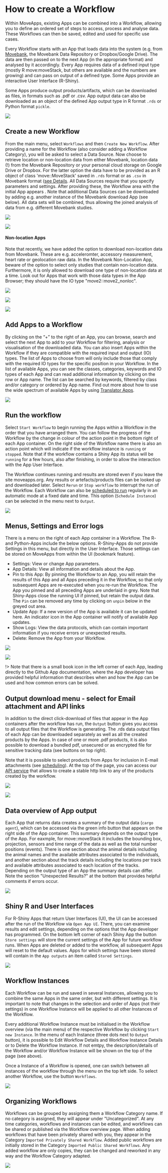 # How to create a Workflow

Within MoveApps, existing Apps can be combined into a Workflow, allowing you to define an ordered set of steps to access, process and analyse data. These Workflows can then be saved, edited and used for specific use cases. 

Every Workflow starts with an App that loads data into the system (e.g. from [Movebank](www.movebank.org), the Movebank Data Repository or Dropbox/Google Drive). The data are then passed on to the next App (in the appropriate format) and analysed by it accordingly. Every App requires data of a defined input type (mostly R move:moveStack, but others are available and the numbers are growing) and can pass on output of a defined type. Some Apps provide an interactive User Interface (R-Shiny). 

Some Apps produce output products/artifacts, which can be downloaded as files, in formats such as .pdf or .csv. App output data can also be downloaded as an object of the defined App output type in R format `.rds` or Python format `pickle`.

![](../files/WF_example_MigMapper_2023.png)

## Create a new Workflow
From the main menu, select `Workflows` and then `Create New Workflow`. After providing a name for the Workflow (also consider adding a Workflow Category), you will be asked to select a Data Source. Now choose to retrieve location or non-location data from either Movebank, location data (!) from the Movebank Repository or your personal cloud storage on Google Drive or Dropbox. For the latter option the data have to be provided as an R object of class 'move::MoveStack' saved in `.rds` format or as `.csv` in Movebank format ([see Details](https://github.com/movestore/cloud-provider-download/blob/master/README.md). All Data Sources require that you specify parameters and settings. After providing these, the Workflow area with the initial App appears . Note that additional Data Sources can be downloaded by adding e.g. another instance of the Movebank download App (see below). All data sets will be combined, thus allowing the joined analysis of data from e.g. different Movebank studies.

![](../files/DataSource_view_Mar2023.png)

![](../files/Workflow_movebank.png)

#### Non-location Apps
Note that recently, we have added the option to download non-location data from Movebank. These are e.g. acceleromter, accessory measurement, heart rate or geolocation raw data. In the Movebank Non-Location App, beware of the option to select only studies that contain non-location data. Furthermore, it is only allowed to download one type of non-location data at a time.  Look out for Apps that work with those data types in the App Browser; they should have the IO type "move2::move2_nonloc".

![](../files/NonLoc_App_view.png)

![](../files/NonLoc_Download_selectStudy.png)

![](../files/NonLoc_Download_selectSensor.png)


## Add Apps to a Workflow
By clicking on the “+” to the right of an App, you can browse, search and select the next App to add to your Workflow for filtering, analysis or visualisation of the downloaded data. You can also insert Apps within the Workflow if they are compatible with the required input and output (IO) types. The list of Apps to choose from will only include those that comply with the required IO types for the specific position in your Workflow. In the list of available Apps, you can see the classes, categories, keywords and IO types of each App and can read additional information by clicking on the row or App name. The list can be searched by keywords, filtered by class and/or category or ordered by App name. Find out more about how to use the wide spectrum of available Apps by using [Translator Apps](translator.md).

![](../files/Workflow_addApp_2023.png)

## Run the workflow
Select `Start Workflow` to begin running the Apps within a Workflow in the order that you have arranged them. You can follow the progress of the Workflow by the change in colour of the action point in the bottom right of each App container. On the right side of the Workflow name there is also an action point which will indicate if the workflow instance is `running` or `stopped`. Note that if the workflow contains a Shiny App its status will be `running` for a few hours, also after finishing, in order to allow the interaction with the App User Interface.

The Workflow continues running and results are stored even if you leave the site moveapps.org. Any results or artefacts/products files can be looked up and downloaded later. Select `Rerun` or `Stop workflow` to interrupt the run of the Workflow. Each Workflow can also be [scheduled to run](scheduled_runs.md) regularly in an automatic mode at a fixed date and time. This option (`Schedule Instance`) can be selected in the menu next to `Output`.

![](../files/Workflow_menu_2023.png)

## Menus, Settings and Error logs
There is a menu on the right of each App container in a Workflow. The R- and Python-Apps include the below options. R-Shiny-Apps do not provide Settings in this  menu, but directly in the User Interface. Those settings can be stored on MoveApps from within the UI (bookmark feature).

- Settings: View or change App parameters.
- App Details: View all information and details about the App.
- Pin to this App: By pinning the Workflow to an App, you will retain the results of this App and all Apps preceding it in the Workflow, so that only subsequent Apps are re-executed when you re-run the Workflow. The App you pinned and all preceding Apps are underlaid in grey. Note that Shiny-Apps close the running UI if pinned, but retain the output data. The `Pin` can be removed any time by clicking on `unpin` below in the greyed out area.
- Update App: If a new version of the App is available it can be updated here. An indicator icon in the App container will notify of available App updates.
- Show Logs: View the data protocols, which can contain important information if you receive errors or unexpected results.
- Delete: Remove the App from your Workflow.

![](../files/App_menu_R.png)

![](../files/App_Pin.png)

!\> Note that there is a small book icon in the left corner of each App, leading directly to the Github App documentation, where the App developer has provided helpful information that describes when and how the App can be used and how common errors can be solved.

## Output download menu - select for Email attachment and API links
In addition to the direct click-download of files that appear in the App containers after the workflow has run, the `Output` button gives you access to all output files that the Workflow is generating. The .rds data output files of each App can be downloaded separately as well as all the created products by the Apps. In case of one or more .pdf products, it is also possible to download a bundled pdf, unsecured or as encrypted file for sensitive tracking data (see buttons on top right).

Note that it is possible to select products from Apps for inclusion in E-mail attachments (see [scheduling](scheduled_runs.md)). At the top of the page, you can access our [API service](scheduled_runs.md#Access) that allows to create a stable http link to any of the products created by the workflow.

![](../files/output_button.png)

![](../files/output_save_view.png)

## Data overview of App output
Each App that returns data creates a summary of the output data (`cargo agent`), which can be accessed via the green info button that appears on the right side of the App container. This summary depends on the output type of the App. For eaxmple, for move::moveStack it includes the bounding box, projection, sensors and time range of the data as well as the total number positions (events). There is one section about the animal details including the animal names and the available attributes associated to the individuals, and another section about the track details including the locations per track and available attributes associated to each location of the tracks. Depending on the output type of an App the summary details can differ. Note the section "Unexpected Results?" at the bottom that provides helpful comments if errors occur.

![](../files/CargoAgent_Overview.png)

## Shiny R and User Interfaces
For R-Shiny Apps that return User Interfaces (UI), the UI can be accessed after the run of the Workflow via `Open App UI`. There, you can examine results and edit settings, depending on the options that the App developer has programmed. On the bottom left corner of each Shiny App the button `Store settings` will store the current settings of the App for future workflow runs. When Apps are deleted or added to the workflow, all subsequent Apps will reset to the default values. Apps for which settings have been stored will contain in the `App outputs` an item called `Stored Settings`.

![](../files/App_storesettings_shiny.png)

## Workflow Instances
Each Workflow can be run and saved in several Instances, allowing you to combine the same Apps in the same order, but with different settings. It is important to note that changes in the selection and order of Apps (not their settings) in one Workflow Instance will be applied to all other Instances of the Workflow.

Every additional Workflow Instance must be initialised in the Workflow overview (via the main menu) of the respective Workflow by clicking `Start new Instance`. In the menu of each Instance (three dots next to `Output` button), it is possible to Edit Workflow Details and Workflow Instance Details or to Delete the Workflow Instance. If not emtpy, the description/details of the Workflow and/or Workflow Instance will be shown on the top of the page (see above).

Once a Instance of a Workflow is opened, one can switch between all instances of the workflow through the menu on the top left side. To select another Workflow, use the button `Workflows`.

![](../files/Workflow_Instance.png)

## Organizing Workflows
Workflows can be grouped by assigning them a Workflow Category name. If no category is assigned, they will appear under "Uncategorized". At any time categories, workflows and instances can be edited, and workflows can be shared or published via the Workflow overview page. When adding workflows that have been privately shared with you, they appear in the Category `Imported Privately Shared Workflow`. Added public workflows are initially stored in the Category `Imported Public Shared Workflows`. Any added workflow are only copies, they can be changed and reworked in any way and the Workflow Category adapted.


![](../files/Workflow_start.png)

